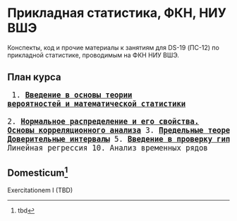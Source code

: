 # Прикладная статистика, ФКН, НИУ ВШЭ

Конспекты, код и прочие материалы к занятиям для DS-19 (ПС-12) по прикладной статистике, проводимым на ФКН НИУ ВШЭ.

## План курса
<big><pre>
    1. [**Введение в основы теории вероятностей и математической статистики**](./week_1)	
    2. [**Нормальное распределение и его свойства. Основы корреляционного анализа**](./week_2)
	3. [**Предельные теоремы в статистике**](./week_3)
	4. [**Доверительные интервалы**](./week_4)
	5. [**Введение в проверку гипотез**](./week_5)
	6. [**Непараметрические критерии**](./week_6)
	7. [**Процедуры AB-тестирования**](./week_7)
	8. [**Множественная проверка гипотез**](./week_8)
	9. Линейная регрессия
	10. Анализ временных рядов
</pre></big>

## Domesticum[^1]

Exercitationem I (TBD)

[^1]: tbd
